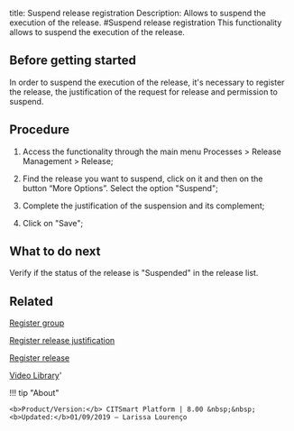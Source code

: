 title: Suspend release registration
Description: Allows to suspend the execution of the release.
#Suspend release registration
This functionality allows to suspend the execution of the release.

Before getting started
--------------------------

In order to suspend the execution of the release, it's necessary to
register the release, the justification of the request for release and
permission to suspend.

Procedure
-------------

1.  Access the functionality through the main menu Processes \> Release
    Management \> Release;

2.  Find the release you want to suspend, click on it and then on the
    button “More Options”. Select the option "Suspend";

3.  Complete the justification of the suspension and its complement;

4.  Click on "Save";

What to do next
-------------------

Verify if the status of the release is "Suspended" in the release 
list.

Related
-----------

[Register group](/en-us/citsmart-platform-8/initial-settings/access-settings/user/register-groups.html)

[Register release justification](/en-us/citsmart-platform-8/processes/release/use/release-justification.html)

[Register release](/en-us/citsmart-platform-8/processes/release/use/register-release-request.html)

<i class='fa fa-youtube-play  fa-2x' style='color:#97ce17;vertical-align: middle;'> </i> [Video Library](https://www.youtube.com/playlist?list=PLB5qK2uzf2RMA1W1Js4-lPEDUDUJJ_rUa)'

!!! tip "About"

    <b>Product/Version:</b> CITSmart Platform | 8.00 &nbsp;&nbsp;
    <b>Updated:</b>01/09/2019 – Larissa Lourenço

